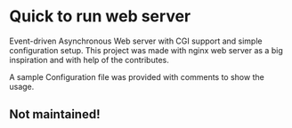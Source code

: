 # Quick to run web server
Event-driven Asynchronous Web server with CGI support and simple configuration setup. 
This project was made with nginx web server as a big inspiration and with help of the contributes.

A sample Configuration file was provided with comments to show the usage.
## Not maintained!

